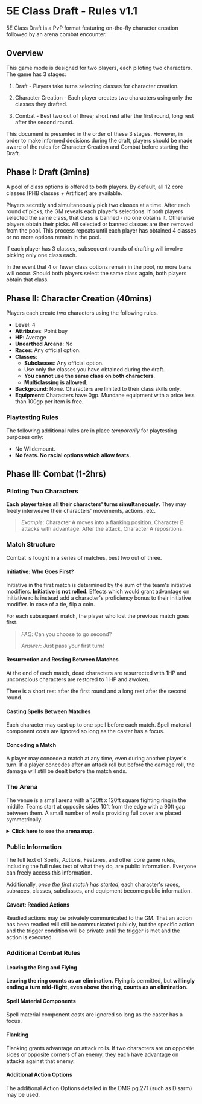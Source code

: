 # 5E Class Draft - Rules v1.1

5E Class Draft is a PvP format featuring on-the-fly character creation followed by an arena combat encounter.

## Overview

This game mode is designed for two players, each piloting two characters. The game has 3 stages:

1) Draft - Players take turns selecting classes for character creation.

2) Character Creation - Each player creates two characters using only the classes they drafted.

3) Combat - Best two out of three; short rest after the first round, long rest after the second round.

This document is presented in the order of these 3 stages. However, in order to make informed decisions during the draft, players should be made aware of the rules for Character Creation and Combat before starting the Draft.

## Phase I: Draft (3mins)

A pool of class options is offered to both players. By default, all 12 core classes (PHB classes + Artificer) are available.

Players secretly and simultaneously pick two classes at a time. After each round of picks, the GM reveals each player's selections. If both players selected the same class, that class is banned - no one obtains it. Otherwise players obtain their picks. All selected or banned classes are then removed from the pool. This process repeats until each player has obtained 4 classes or no more options remain in the pool.

If each player has 3 classes, subsequent rounds of drafting will involve picking only one class each.

In the event that 4 or fewer class options remain in the pool, no more bans will occur. Should both players select the same class again, both players obtain that class.

## Phase II: Character Creation (40mins)

Players each create two characters using the following rules.
- **Level**: 4
- **Attributes**: Point buy
- **HP**: Average
- **Unearthed Arcana**: No
- **Races**: Any official option.
- **Classes**:
  - **Subclasses**: Any official option.
  - Use only the classes you have obtained during the draft.
  - **You cannot use the same class on both characters**.
  - **Multiclassing is allowed**.
- **Background**: None. Characters are limited to their class skills only.
- **Equipment**: Characters have 0gp. Mundane equipment with a price less than 100gp per item is free.

### Playtesting Rules

The following additional rules are in place *temporarily* for playtesting purposes only:
- No Wildemount.
- **No feats. No racial options which allow feats.**

## Phase III: Combat (1-2hrs)

### Piloting Two Characters

**Each player takes all their characters' turns simultaneously.** They may freely interweave their characters' movements, actions, etc.

> *Example*: Character A moves into a flanking position. Character B attacks with advantage. After the attack, Character A repositions.

### Match Structure

Combat is fought in a series of matches, best two out of three.

#### Initiative: Who Goes First?

Initiative in the first match is determined by the sum of the team's initiative modifiers. **Initiative is not rolled.** Effects which would grant advantage on initiative rolls instead add a character's proficiency bonus to their initiative modifier. In case of a tie, flip a coin.

For each subsequent match, the player who lost the previous match goes first.

> *FAQ*: Can you choose to go second?
>
> *Answer*: Just pass your first turn!

#### Resurrection and Resting Between Matches
At the end of each match, dead characters are resurrected with 1HP and unconscious characters are restored to 1 HP and awoken.

There is a short rest after the first round and a long rest after the second round.

#### Casting Spells Between Matches

Each character may cast up to one spell before each match. Spell material component costs are ignored so long as the caster has a focus.

#### Conceding a Match

A player may concede a match at any time, even during another player's turn. If a player concedes after an attack roll but before the damage roll, the damage will still be dealt before the match ends.

### The Arena

The venue is a small arena with a 120ft x 120ft square fighting ring in the middle. Teams start at opposite sides 10ft from the edge with a 90ft gap between them. A small number of walls providing full cover are placed symmetrically.

<details>
  <summary><b>Click here to see the arena map.</b></summary>

  ![](./arena.png)

</details>

### Public Information

The full text of Spells, Actions, Features, and other core game rules, including the full rules text of what they do, are public information. Everyone can freely access this information.

Additionally, *once the first match has started*, each character's races, subraces, classes, subclasses, and equipment become public information.

#### Caveat: Readied Actions

Readied actions may be privately communicated to the GM. That an action has been readied will still be communicated publicly, but the specific action and the trigger condition will be private until the trigger is met and the action is executed.

### Additional Combat Rules

#### Leaving the Ring and Flying

**Leaving the ring counts as an elimination.** Flying is permitted, but **willingly ending a turn mid-flight, even above the ring, counts as an elimination**.

#### Spell Material Components

Spell material component costs are ignored so long as the caster has a focus.

#### Flanking

Flanking grants advantage on attack rolls. If two characters are on opposite sides or opposite corners of an enemy, they each have advantage on attacks against that enemy.

#### Additional Action Options

The additional Action Options detailed in the DMG pg.271 (such as Disarm) may be used.
